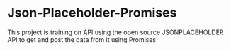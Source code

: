 # Json-Placeholder-Promises
This project is training on API using the open source JSONPLACEHOLDER API to get and post the data from it using Promises
